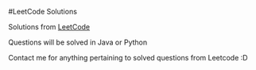 #LeetCode Solutions

Solutions from [LeetCode](https://leetcode.com/)

Questions will be solved in Java or Python

Contact me for anything pertaining to solved questions from Leetcode  :D